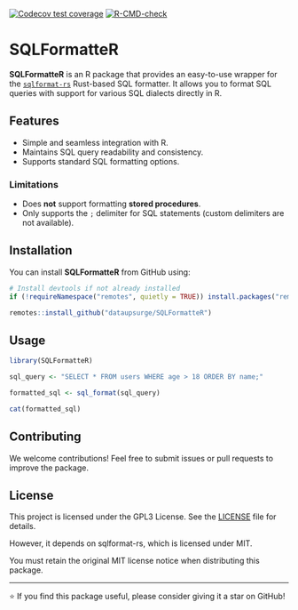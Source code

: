   <!-- badges: start -->
  [![Codecov test coverage](https://codecov.io/gh/dataupsurge/SQLFormatteR/graph/badge.svg)](https://app.codecov.io/gh/dataupsurge/SQLFormatteR)
  [![R-CMD-check](https://github.com/dataupsurge/SQLFormatteR/actions/workflows/R-CMD-check.yaml/badge.svg)](https://github.com/dataupsurge/SQLFormatteR/actions/workflows/R-CMD-check.yaml)
  <!-- badges: end -->


# SQLFormatteR

**SQLFormatteR** is an R package that provides an easy-to-use wrapper for the [`sqlformat-rs`](https://github.com/shssoichiro/sqlformat-rs) Rust-based SQL formatter. It allows you to format SQL queries with support for various SQL dialects directly in R.

## Features

- Simple and seamless integration with R.
- Maintains SQL query readability and consistency.
- Supports standard SQL formatting options.

### Limitations

- Does **not** support formatting **stored procedures**.
- Only supports the `;` delimiter for SQL statements (custom delimiters are not available).

## Installation

You can install **SQLFormatteR** from GitHub using:

```r
# Install devtools if not already installed
if (!requireNamespace("remotes", quietly = TRUE)) install.packages("remotes")

remotes::install_github("dataupsurge/SQLFormatteR")
```

## Usage

```r
library(SQLFormatteR)

sql_query <- "SELECT * FROM users WHERE age > 18 ORDER BY name;"

formatted_sql <- sql_format(sql_query)

cat(formatted_sql)
```

## Contributing

We welcome contributions! Feel free to submit issues or pull requests to improve the package.

## License

This project is licensed under the GPL3 License. See the [LICENSE](LICENSE) file for details.

However, it depends on sqlformat-rs, which is licensed under MIT.

You must retain the original MIT license notice when distributing this package.

---

⭐ If you find this package useful, please consider giving it a star on GitHub!
